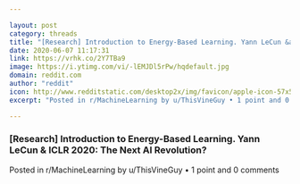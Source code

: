 ```yaml
---

layout: post
category: threads
title: "[Research] Introduction to Energy-Based Learning. Yann LeCun &amp; ICLR 2020: The Next AI Revolution?"
date: 2020-06-07 11:17:31
link: https://vrhk.co/2Y7TBa9
image: https://i.ytimg.com/vi/-lEMJDl5rPw/hqdefault.jpg
domain: reddit.com
author: "reddit"
icon: http://www.redditstatic.com/desktop2x/img/favicon/apple-icon-57x57.png
excerpt: "Posted in r/MachineLearning by u/ThisVineGuy • 1 point and 0 comments"

---
```


### [Research] Introduction to Energy-Based Learning. Yann LeCun &amp; ICLR 2020: The Next AI Revolution?

Posted in r/MachineLearning by u/ThisVineGuy • 1 point and 0 comments